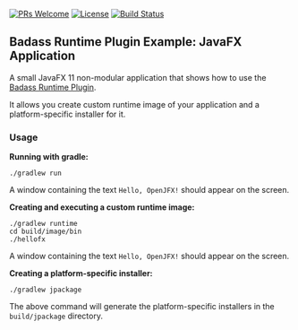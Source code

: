 [![PRs Welcome](https://img.shields.io/badge/PRs-welcome-brightgreen.svg?style=flat-square)](http://makeapullrequest.com)
[![License](https://img.shields.io/badge/License-Apache%202.0-blue.svg)](https://github.com/beryx-gist/badass-runtime-example-javafx/blob/master/LICENSE)
[![Build Status](https://img.shields.io/travis/beryx-gist/badass-runtime-example-javafx/master.svg?label=Build)](https://travis-ci.org/beryx-gist/badass-runtime-example-javafx)

## Badass Runtime Plugin Example: JavaFX Application ##

A small JavaFX 11 non-modular application that shows how to use the [Badass Runtime Plugin](https://github.com/beryx/badass-runtime-plugin/).

It allows you create custom runtime image of your application and a platform-specific installer for it.

### Usage
**Running with gradle:**
```
./gradlew run
```

A window containing the text `Hello, OpenJFX!` should appear on the screen.


**Creating and executing a custom runtime image:**
```
./gradlew runtime
cd build/image/bin
./hellofx
```

A window containing the text `Hello, OpenJFX!` should appear on the screen.


**Creating a platform-specific installer:**
```
./gradlew jpackage
```

The above command will generate the platform-specific installers in the `build/jpackage` directory.
